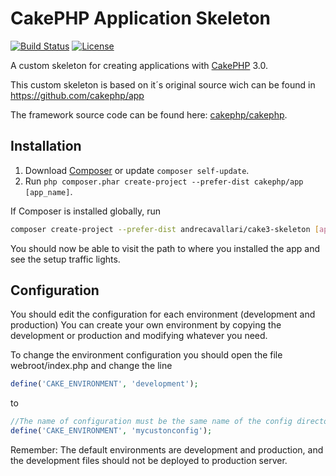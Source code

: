 # CakePHP Application Skeleton

[![Build Status](https://api.travis-ci.org/cakephp/app.png)](https://travis-ci.org/cakephp/app)
[![License](https://poser.pugx.org/cakephp/app/license.svg)](https://packagist.org/packages/cakephp/app)

A custom skeleton for creating applications with [CakePHP](http://cakephp.org) 3.0.

This custom skeleton is based on it´s original source wich can be found in https://github.com/cakephp/app

The framework source code can be found here: [cakephp/cakephp](https://github.com/cakephp/cakephp).

## Installation

1. Download [Composer](http://getcomposer.org/doc/00-intro.md) or update `composer self-update`.
2. Run `php composer.phar create-project --prefer-dist cakephp/app [app_name]`.

If Composer is installed globally, run
```bash
composer create-project --prefer-dist andrecavallari/cake3-skeleton [app_name]
```

You should now be able to visit the path to where you installed the app and see
the setup traffic lights.

## Configuration

You should edit the configuration for each environment (development and production)
You can create your own environment by copying the development or production  and modifying
whatever you need.

To change the environment configuration you should open the file webroot/index.php and change the line
``` PHP
define('CAKE_ENVIRONMENT', 'development');
```
to
``` PHP
//The name of configuration must be the same name of the config directory
define('CAKE_ENVIRONMENT', 'mycustonconfig');
```

Remember: The default environments are development and production, and the development files should not
be deployed to production server.


